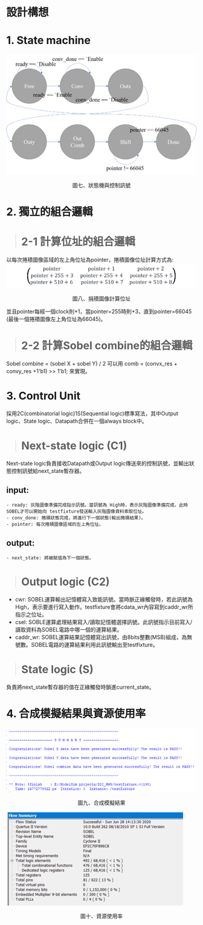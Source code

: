 設計構想
=======
# 1. State machine

![Image](https://github.com/vita70579/VLSI-Implementation/raw/master/Sobel%20operator/Image/state_machine.png)
<p align="center">圖七、狀態機與控制訊號</p>

# 2. 獨立的組合邏輯
># 2-1 計算位址的組合邏輯
以每次捲積圖像區域的左上角位址為pointer，捲積圖像位址計算方式為:  
![Image](https://github.com/vita70579/VLSI-Implementation/raw/master/Sobel%20operator/Image/addr.png)
<p align="center">圖八、捐積圖像計算位址</p>
並且pointer每經一個clock則+1，當pointer=255時則+3，直到pointer=66045 (最後一個捲積圖像左上角位址為66045)。

># 2-2 計算Sobel combine的組合邏輯
Sobel combine = (sobel X + sobel Y) / 2 可以用 comb = (convx_res + convy_res +1'b1) >> 1'b1; 來實現。

# 3. Control Unit
採用2C(combinatorial logic)1S(Sequential logic)標準寫法，其中Output logic、State logic、Datapath合併在一個always block中。
># Next-state logic (C1)  
  Next-state logic負責接收Datapath或Output logic傳送來的控制訊號，並輸出狀態控制訊號給next_state暫存器。  
  ## input:  
    - ready: 灰階圖像準備完成指示訊號。當訊號為 High時，表示灰階圖像準備完成，此時SOBEL才可以開始向 testfixture發送輸入灰階圖像資料索取位址。
    - conv_done: 捲積狀態完成，將進行下一個狀態(輸出捲積結果)。
    - pointer: 每次捲積圖像區域的左上角位址。
    
  ## output:
    - next_state: 將被賦值為下一個狀態。
># Output logic (C2)  
  - cwr: SOBEL運算輸出記憶體寫入致能訊號。當時脈正緣觸發時，若此訊號為High，表示要進行寫入動作。testfixture會將cdata_wr內容寫到caddr_wr所指示之位址。
  - csel: SOBLE運算處理結果寫入/讀取記憶體選擇訊號。此訊號指示目前寫入/讀取資料為SOBEL電路中哪一個的運算結果。
  - caddr_wr: SOBEL運算結果記憶體寫出訊號，由8bits整數(MSB)組成，為無號數。SOBEL電路的運算結果利用此訊號輸出至testfixture。
># State logic (S)  
  負責將next_state暫存器的值在正緣觸發時鎖進current_state。
  
# 4. 合成模擬結果與資源使用率
![Image](https://github.com/vita70579/VLSI-Implementation/raw/master/Sobel%20operator/Image/result.png)
<p align="center">圖九、合成模擬結果</p>

![Image](https://github.com/vita70579/VLSI-Implementation/raw/master/Sobel%20operator/Image/synthesis.png)
<p align="center">圖十、資源使用率</p>
